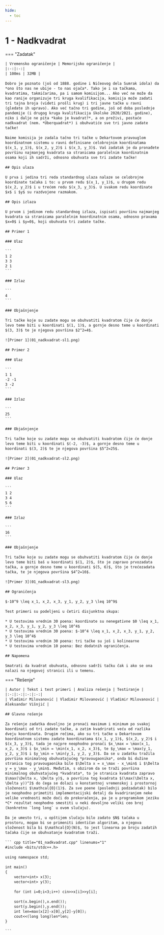 ```yaml
---
hide:
  - toc
---
```


# 1 - Nadkvadrat

=== "Zadatak"
	
	| Vremensko ograničenje | Memorijsko ograničenje |
	|:-:|:-:|
	| 100ms | 32MB |
	
	Dobro je poznato (još od 1888. godine i Ničeovog dela Sumrak idola) da *ono što nas ne ubije - to nas ojača*. Tako je i sa tačkama, kvadratima, takmičarima, pa i samom komisijom... Ako već ne može da kao ranije organizuje tri kruga kvalifikacija, komisija može zadati tri tajna broja (videti prošli krug) i tri javne tačke u ravni (gledate ih upravo). Ako već tačno tri godine, još od doba poslednje pandemije (i drugog kruga kvalifikacija školske 2020/2021. godine), niko i dalje ne pita *kako je kvadrat?*, a on preživi, postaće nadkvadrat (nem. *Überquadrat*) i obuhvatiće sve tri javno zadate tačke!
	
	Naime komisija je zadala tačno tri tačke u Dekartovom pravouglom koordinatnom sistemu u ravni definisane celobrojnim koordinatama $(x_1, y_1)$, $(x_2, y_2)$ i $(x_3, y_3)$. Vaš zadatak je da pronađete površinu najmanjeg kvadrata sa stranicama paralelnim koordinatnim osama koji ih sadrži, odnosno obuhvata sve tri zadate tačke!
	
	## Opis ulaza
	
	U prva i jedina tri reda standardnog ulaza nalaze se celobrojne koordinate tačaka i to: u prvom redu $(x_1, y_1)$, u drugom redu $(x_2, y_2)$ i u trećem redu $(x_3, y_3)$. U svakom redu koordinate $x$ i $y$ su razdvojene razmakom.
	
	## Opis izlaza
	
	U prvom i jedinom redu standardnog izlaza, ispisati površinu najmanjeg kvadrata sa stranicama paralelnim koordinatnim osama, odnosno pravama $x=0$ i $y=0$, koji obuhvata tri zadate tačke.
	
	## Primer 1
	
	### Ulaz
	
	```
	1 2
	3 3
	2 1
	```
	
	### Izlaz
	
	```
	4
	```
	
	### Objašnjenje
	
	Tri tačke koje su zadate mogu se obuhvatiti kvadratom čije će donje levo teme biti u koordinati $(1, 1)$, a gornje desno teme u koordinati $(3, 3)$ te je njegova površina $2^2=4$.

	![Primer 1](01_nadkvadrat-sl1.png)
	
	## Primer 2
	
	### Ulaz
	
	```
	1 1
	-2 -1
	3 -2
	```
	
	### Izlaz
	
	```
	25
	```
	
	### Objašnjenje
	
	Tri tačke koje su zadate mogu se obuhvatiti kvadratom čije će donje levo teme biti u koordinati $(-2, -3)$, a gornje desno teme u koordinati $(3, 2)$ te je njegova površina $5^2=25$.

	![Primer 2](01_nadkvadrat-sl2.png)
	
	## Primer 3
	
	### Ulaz
	
	```
	1 2
	3 4
	5 6
	```
	
	### Izlaz
	
	```
	16
	```
	
	### Objašnjenje
	
	Tri tačke koje su zadate mogu se obuhvatiti kvadratom čije će donje levo teme biti baš u koordinati $(1, 2)$, što je zapravo prvozadata tačka, a gornje desno teme u koordinati $(5, 6)$, što je trećezadata tačka, te je njegova površina $4^2=16$.

	![Primer 3](01_nadkvadrat-sl3.png)
	
	## Ograničenja
	
	$-10^9 \leq x_1, x_2, x_3, y_1, y_2, y_3 \leq 10^9$
	
	Test primeri su podeljeni u četiri disjunktna skupa:
	
	* U testovima vrednim 30 poena: koordinate su nenegativne $0 \leq x_1, x_2, x_3, y_1, y_2, y_3 \leq 10^4$
	* U testovima vrednim 30 poena: $-10^4 \leq x_1, x_2, x_3, y_1, y_2, y_3 \leq 10^4$
	* U testovima vrednim 30 poena: tri tačke su još i kolinearne
	* U testovima vrednim 10 poena: Bez dodatnih ograničenja.
	
	## Napomena
	
	Smatrati da kvadrat obuhvata, odnosno sadrži tačku čak i ako se ona nalazi na njegovoj stranici ili u temenu.
	
=== "Rešenje"
	
	| Autor | Tekst i test primeri | Analiza rеšenja | Testiranje |
	|:-:|:-:|:-:|:-:|
	| Vladimir Milovanović | Vladimir Milovanović | Vladimir Milovanović | Aleksandar Višnjić |
	
	## Glavno rešenje
	
	Za rešenje zadatka dovoljno je pronaći masimum i minimum po svakoj koordinati od tri zadate tačke, a zatim kvadrirati veću od razlika dveju koordinata. Drugim rečima, ako su tri tačke u Dekartovom koordinatnom sistemu zadate koordinatama $(x_1, y_1)$, $(x_2, y_2)$ i $(x_3, y_3)$, tada je najpre neophodno pronaći $x_\max = \max(x_1, x_2, x_3)$ i $x_\min = \min(x_1, x_2, x_3)$, te $y_\max = \max(y_1, y_2, y_3)$ i $y_\min = \min(y_1, y_2, y_3)$. Da se u zadatku tražila površina minimalnog obuhvatajućeg *pravougaonika*, onda bi dužine stranica tog pravougaonika bile $\Delta x = x_\max - x_\min$ i $\Delta y = y_\max - y_\min$. Međutim, s obzirom da se traži površina minimalnog obuhvatajućeg *kvadrata*, to je stranica kvadrata zapravo $\max(\Delta x, \Delta y)$, a površina tog kvadrata $(\max(\Delta x, \Delta y))^2$ do čega se dolazi u konstantnoj vremenskoj i prostornoj složenosti $\mathcal{O}(1)$. Za sve poene (poslednji podzadatak) bilo je neophodno primetiti implementacijski detalj da kvadriranjem neke velike vrednosti može doći do prekoračenja, pa je u programskom jeziku *C* rezultat neophodno smestiti u neki dovoljno veliki ceo broj (konkretno `long long` u ovom slučaju).
	
	Da je umesto tri, u opštijem slučaju bilo zadato $N$ tačaka u prostoru, mogao bi se primeniti identičan algoritam, a njegova složenost bila bi $\mathcal{O}(N)$, to jest linearna po broju zadatih tačaka čije se obuhvatanje kvadratom traži.
	
	``` cpp title="01_nadkvadrat.cpp" linenums="1"
	#include <bits/stdc++.h>
	
	using namespace std;
	
	int main()
	{
	    vector<int> x(3);
	    vector<int> y(3);
	
	    for (int i=0;i<3;i++) cin>>x[i]>>y[i];
	
	    sort(x.begin(),x.end());
	    sort(y.begin(),y.end());
	    int len=max(x[2]-x[0],y[2]-y[0]);
	    cout<<(long long)len*len;
	}

	```
